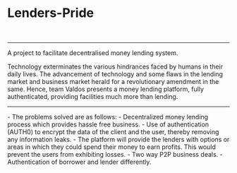 # Lenders-Pride

<br>
<hr>
A project to facilitate decentralised money lending system.

Technology exterminates the various hindrances faced by humans in their daily lives. The advancement of technology and some flaws in the lending market and business market herald for a revolutionary amendment in the same. Hence, team Valdos presents a money lending platform, fully authenticated, providing facilities much more than lending.
<br>
<hr>
- The problems solved are as follows:
  - Decentralized money lending process which provides hassle free business.
  - Use of authentication (AUTH0) to encrypt the data of the client and the user, thereby removing any information leaks.
  - The platform will provide the lenders with options or areas in which they could spend their money to earn profits. This would prevent the users from exhibiting losses.
  - Two way P2P business deals.
  - Authentication of borrower and lender differently.
